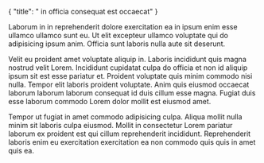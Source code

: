 {
  "title": " in officia consequat est occaecat"
}

Laborum in in reprehenderit dolore exercitation ea in ipsum enim esse ullamco ullamco sunt eu. Ut elit excepteur ullamco voluptate qui do adipisicing ipsum anim. Officia sunt laboris nulla aute sit deserunt.

Velit eu proident amet voluptate aliquip in. Laboris incididunt quis magna nostrud velit Lorem. Incididunt cupidatat culpa do officia et non id aliquip ipsum sit est esse pariatur et. Proident voluptate quis minim commodo nisi nulla. Tempor elit laboris proident voluptate. Anim quis eiusmod occaecat laborum laborum laborum consequat id duis cillum esse magna. Fugiat duis esse laborum commodo Lorem dolor mollit est eiusmod amet.

Tempor ut fugiat in amet commodo adipisicing culpa. Aliqua mollit nulla minim sit laboris culpa eiusmod. Mollit in consectetur Lorem pariatur laborum ex proident est qui cillum reprehenderit incididunt. Reprehenderit laboris enim eu exercitation exercitation ea non commodo quis quis in amet quis ea.